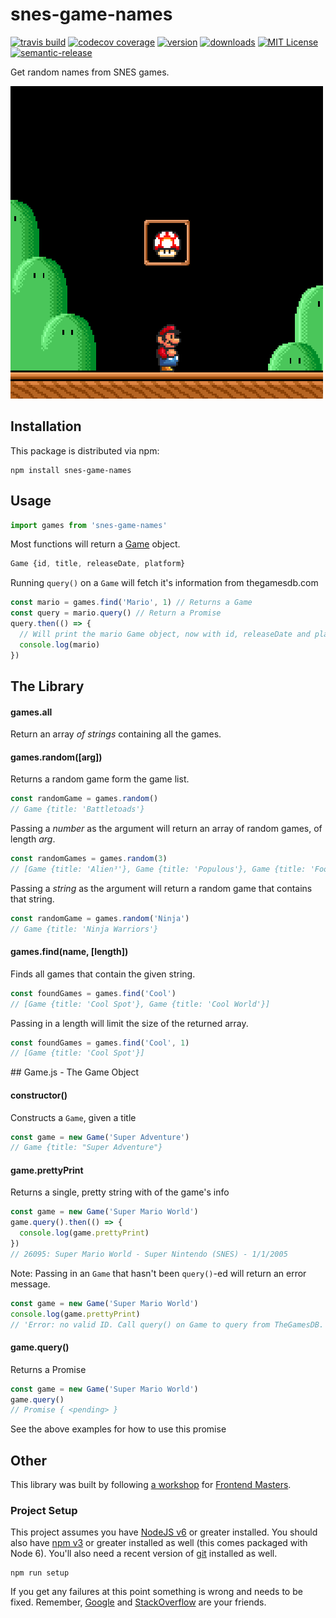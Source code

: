 # snes-game-names

[![travis build](https://img.shields.io/travis/GAntoine/snes-game-names.svg?style=flat-square)](https://travis-ci.org/GAntoine/snes-game-names)
[![codecov coverage](https://img.shields.io/codecov/c/github/GAntoine/snes-game-names.svg?style=flat-square)](https://codecov.io/github/GAntoine/snes-game-names)
[![version](https://img.shields.io/npm/v/snes-game-names.svg?style=flat-square)](http://npm.im/snes-game-names)
[![downloads](https://img.shields.io/npm/dm/snes-game-names.svg?style=flat-square)](http://npm-stat.com/charts.html?package=snes-game-names&from=2015-08-01)
[![MIT License](https://img.shields.io/npm/l/snes-game-names.svg?style=flat-square)](http://opensource.org/licenses/MIT)
[![semantic-release](https://img.shields.io/badge/%20%20%F0%9F%93%A6%F0%9F%9A%80-semantic--release-e10079.svg?style=flat-square)](https://github.com/semantic-release/semantic-release)

Get random names from SNES games.

![snes-game-names](other/snes.gif)

## Installation

This package is distributed via npm:

```
npm install snes-game-names
```

## Usage
```javascript
import games from 'snes-game-names'
```

Most functions will return a [Game](#game) object.
```javascript
Game {id, title, releaseDate, platform}
```

Running `query()` on a `Game` will fetch it's information from thegamesdb.com
```javascript
const mario = games.find('Mario', 1) // Returns a Game
const query = mario.query() // Return a Promise
query.then(() => {
  // Will print the mario Game object, now with id, releaseDate and platform
  console.log(mario)
})
```

## The Library

#### games.all
Return an array *of strings* containing all the games.

#### games.random([arg])

Returns a random game form the game list.
```javascript
const randomGame = games.random()
// Game {title: 'Battletoads'}
```

Passing a *number* as the argument will return an array of random games, of length *arg*.
```javascript
const randomGames = games.random(3)
// [Game {title: 'Alien³'}, Game {title: 'Populous'}, Game {title: 'Football Fury'}]
```

Passing a *string* as the argument will return a random game that contains that string.
```javascript
const randomGame = games.random('Ninja')
// Game {title: 'Ninja Warriors'}
```

#### games.find(name, [length])

Finds all games that contain the given string.
```javascript
const foundGames = games.find('Cool')
// [Game {title: 'Cool Spot'}, Game {title: 'Cool World'}]
```

Passing in a length will limit the size of the returned array.
```javascript
const foundGames = games.find('Cool', 1)
// [Game {title: 'Cool Spot'}]
```

<a name="game"/>
## Game.js - The Game Object

#### constructor()
Constructs a `Game`, given a title
```javascript
const game = new Game('Super Adventure')
// Game {title: "Super Adventure"}
```

#### game.prettyPrint
Returns a single, pretty string with of the game's info
```javascript
const game = new Game('Super Mario World')
game.query().then(() => {
  console.log(game.prettyPrint)
})
// 26095: Super Mario World - Super Nintendo (SNES) - 1/1/2005
```

Note: Passing in an `Game` that hasn't been `query()`-ed will return an error message.
```javascript
const game = new Game('Super Mario World')
console.log(game.prettyPrint)
// 'Error: no valid ID. Call query() on Game to query from TheGamesDB.'
```

#### game.query()
Returns a Promise
```javascript
const game = new Game('Super Mario World')
game.query()
// Promise { <pending> }
```
See the above examples for how to use this promise

## Other

This library was built by following [a workshop](http://kcd.im/fem-oss) for
[Frontend Masters](https://frontendmasters.com).

### Project Setup

This project assumes you have [NodeJS v6](http://nodejs.org/) or greater installed. You should
also have [npm v3](https://www.npmjs.com/) or greater installed as well (this comes packaged
with Node 6). You'll also need a recent version of [git](https://git-scm.com/) installed
as well.

```
npm run setup
```

If you get any failures at this point something is wrong and needs to be fixed. Remember,
[Google](https://google.com) and [StackOverflow](https://stackoverflow.com) are your friends.
